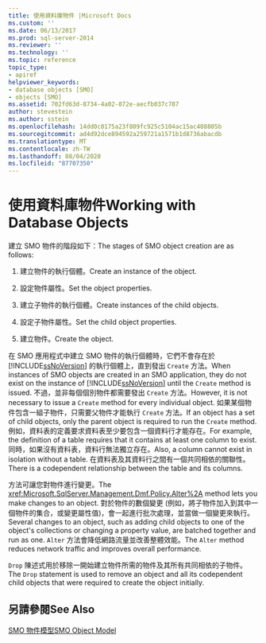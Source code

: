 ```yaml
---
title: 使用資料庫物件 |Microsoft Docs
ms.custom: ''
ms.date: 06/13/2017
ms.prod: sql-server-2014
ms.reviewer: ''
ms.technology: ''
ms.topic: reference
topic_type:
- apiref
helpviewer_keywords:
- database objects [SMO]
- objects [SMO]
ms.assetid: 702fd63d-8734-4a02-872e-aecfb037c787
author: stevestein
ms.author: sstein
ms.openlocfilehash: 14dd0c0175a23f809fc925c5104ac15ac408805b
ms.sourcegitcommit: ad4d92dce894592a259721a1571b1d8736abacdb
ms.translationtype: MT
ms.contentlocale: zh-TW
ms.lasthandoff: 08/04/2020
ms.locfileid: "87707350"
---
```

# <a name="working-with-database-objects"></a><span data-ttu-id="0acd5-102">使用資料庫物件</span><span class="sxs-lookup"><span data-stu-id="0acd5-102">Working with Database Objects</span></span>
  <span data-ttu-id="0acd5-103">建立 SMO 物件的階段如下：</span><span class="sxs-lookup"><span data-stu-id="0acd5-103">The stages of SMO object creation are as follows:</span></span>  
  
1.  <span data-ttu-id="0acd5-104">建立物件的執行個體。</span><span class="sxs-lookup"><span data-stu-id="0acd5-104">Create an instance of the object.</span></span>  
  
2.  <span data-ttu-id="0acd5-105">設定物件屬性。</span><span class="sxs-lookup"><span data-stu-id="0acd5-105">Set the object properties.</span></span>  
  
3.  <span data-ttu-id="0acd5-106">建立子物件的執行個體。</span><span class="sxs-lookup"><span data-stu-id="0acd5-106">Create instances of the child objects.</span></span>  
  
4.  <span data-ttu-id="0acd5-107">設定子物件屬性。</span><span class="sxs-lookup"><span data-stu-id="0acd5-107">Set the child object properties.</span></span>  
  
5.  <span data-ttu-id="0acd5-108">建立物件。</span><span class="sxs-lookup"><span data-stu-id="0acd5-108">Create the object.</span></span>  
  
 <span data-ttu-id="0acd5-109">在 SMO 應用程式中建立 SMO 物件的執行個體時，它們不會存在於 [!INCLUDE[ssNoVersion](../../../includes/ssnoversion-md.md)] 的執行個體上，直到發出 `Create` 方法。</span><span class="sxs-lookup"><span data-stu-id="0acd5-109">When instances of SMO objects are created in an SMO application, they do not exist on the instance of [!INCLUDE[ssNoVersion](../../../includes/ssnoversion-md.md)] until the `Create` method is issued.</span></span> <span data-ttu-id="0acd5-110">不過，並非每個個別物件都需要發出 `Create` 方法。</span><span class="sxs-lookup"><span data-stu-id="0acd5-110">However, it is not necessary to issue a `Create` method for every individual object.</span></span> <span data-ttu-id="0acd5-111">如果某個物件包含一組子物件，只需要父物件才能執行 `Create` 方法。</span><span class="sxs-lookup"><span data-stu-id="0acd5-111">If an object has a set of child objects, only the parent object is required to run the `Create` method.</span></span> <span data-ttu-id="0acd5-112">例如，資料表的定義要求資料表至少要包含一個資料行才能存在。</span><span class="sxs-lookup"><span data-stu-id="0acd5-112">For example, the definition of a table requires that it contains at least one column to exist.</span></span> <span data-ttu-id="0acd5-113">同時，如果沒有資料表，資料行無法獨立存在。</span><span class="sxs-lookup"><span data-stu-id="0acd5-113">Also, a column cannot exist in isolation without a table.</span></span> <span data-ttu-id="0acd5-114">在資料表及其資料行之間有一個共同相依的關聯性。</span><span class="sxs-lookup"><span data-stu-id="0acd5-114">There is a codependent relationship between the table and its columns.</span></span>  
  
 <span data-ttu-id="0acd5-115"> 方法可讓您對物件進行變更。</span><span class="sxs-lookup"><span data-stu-id="0acd5-115">The <xref:Microsoft.SqlServer.Management.Dmf.Policy.Alter%2A> method lets you make changes to an object.</span></span> <span data-ttu-id="0acd5-116">對於物件的數個變更 (例如，將子物件加入到其中一個物件的集合，或變更屬性值)，會一起進行批次處理，並當做一個變更來執行。</span><span class="sxs-lookup"><span data-stu-id="0acd5-116">Several changes to an object, such as adding child objects to one of the object's collections or changing a property value, are batched together and run as one.</span></span> <span data-ttu-id="0acd5-117">`Alter` 方法會降低網路流量並改善整體效能。</span><span class="sxs-lookup"><span data-stu-id="0acd5-117">The `Alter` method reduces network traffic and improves overall performance.</span></span>  
  
 <span data-ttu-id="0acd5-118">`Drop` 陳述式用於移除一開始建立物件所需的物件及其所有共同相依的子物件。</span><span class="sxs-lookup"><span data-stu-id="0acd5-118">The `Drop` statement is used to remove an object and all its codependent child objects that were required to create the object initially.</span></span>  
  
## <a name="see-also"></a><span data-ttu-id="0acd5-119">另請參閱</span><span class="sxs-lookup"><span data-stu-id="0acd5-119">See Also</span></span>  
 [<span data-ttu-id="0acd5-120">SMO 物件模型</span><span class="sxs-lookup"><span data-stu-id="0acd5-120">SMO Object Model</span></span>](../smo-object-model.md)  
  
  
